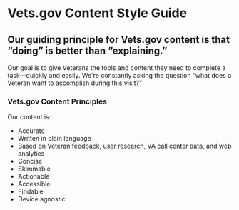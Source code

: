 # Vets.gov Content Style Guide

## Our guiding principle for Vets.gov content is that “doing” is better than “explaining.”
Our goal is to give Veterans the tools and content they need to complete a task—quickly and easily. We're constantly asking the question “what does a Veteran want to accomplish during this visit?” 

### Vets.gov Content Principles
Our content is:
 - Accurate
 - Written in plain language
 - Based on Veteran feedback, user research, VA call center data, and web analytics
 - Concise
 - Skimmable
 - Actionable
 - Accessible
 - Findable
 - Device agnostic
